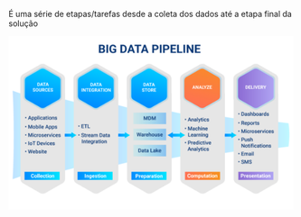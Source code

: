É uma série de etapas/tarefas desde a coleta dos dados até a etapa final da solução

[![Uma pipeline para cenários de BigData](./assets/bigDataPipeline.webp)](https://www.stonebranch.com/blog/automate-big-data-pipelines-centralized-orchestration)